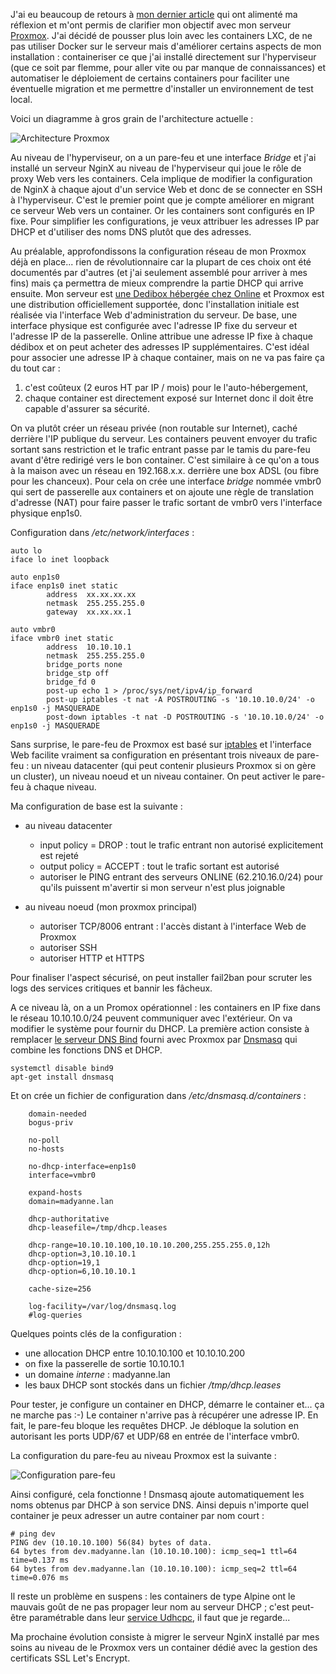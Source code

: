 <!-- title: Proxmox, NAT et DHCP -->
<!-- categories: Hébergement Containers -->

J'ai eu beaucoup de retours à [mon dernier article](https://blogduyax.madyanne.fr/2018/hebergement-containers/) qui ont  alimenté ma réflexion et m'ont permis de clarifier mon objectif avec mon serveur [Proxmox](https://fr.wikipedia.org/wiki/Proxmox_VE).<!-- more --> J'ai décidé de pousser plus loin avec les containers LXC, de ne pas utiliser Docker sur le serveur mais d'améliorer certains aspects de mon installation : containeriser ce que j'ai installé directement sur l'hyperviseur (que ce soit par flemme, pour aller vite ou par manque de connaissances) et automatiser le déploiement de certains containers pour faciliter une éventuelle  migration et me permettre d'installer un environnement de test local.

Voici un diagramme à gros grain de l'architecture actuelle :

![Architecture Proxmox](/images/2018/archi-proxmox.jpg)

Au niveau de l'hyperviseur, on a un pare-feu et une interface *Bridge* et j'ai installé un serveur NginX au niveau de l'hyperviseur qui joue le rôle de proxy Web vers les containers. Cela implique de modifier la configuration de NginX à chaque ajout d'un service Web et donc de se connecter en SSH à l'hyperviseur. C'est le premier point que je compte améliorer en migrant ce serveur Web vers un container. Or les containers sont configurés en IP fixe. Pour simplifier les configurations, je veux attribuer les adresses IP par DHCP et d'utiliser des noms DNS plutôt que des adresses.

Au préalable, approfondissons la configuration réseau de mon Proxmox déjà en place... rien de révolutionnaire car la plupart de ces choix ont été documentés par d'autres (et j'ai seulement assemblé pour arriver à mes fins) mais ça permettra de mieux comprendre la partie DHCP qui arrive ensuite. Mon serveur est [une Dedibox hébergée chez Online](https://www.online.net/fr/serveur-dedie) et Proxmox est une distribution officiellement supportée, donc l'installation initiale est réalisée via l'interface Web d'administration du serveur. De base, une interface physique est configurée avec l'adresse IP fixe du serveur et l'adresse IP de la passerelle. Online attribue une adresse IP fixe à chaque dédibox et on peut acheter des adresses IP supplémentaires. C'est idéal pour associer une adresse IP à chaque container, mais on ne va pas faire ça du tout car :

1. c'est coûteux (2 euros HT par IP / mois) pour le l'auto-hébergement,
2. chaque container est directement exposé sur Internet donc il doit être capable d'assurer sa sécurité.

On va plutôt créer un réseau privée (non routable sur Internet), caché derrière l'IP publique du serveur. Les containers peuvent envoyer du trafic sortant sans restriction et le trafic entrant passe par le tamis du pare-feu avant d'être redirigé vers le bon container. C'est similaire à ce qu'on a tous à la maison avec un réseau en 192.168.x.x. derrière une box ADSL (ou fibre pour les chanceux). Pour cela on crée une interface *bridge* nommée vmbr0 qui sert de passerelle aux containers et on ajoute une règle de translation d'adresse (NAT) pour faire passer le trafic sortant de vmbr0 vers l'interface physique enp1s0.

Configuration dans */etc/network/interfaces* :

    auto lo
    iface lo inet loopback

    auto enp1s0
    iface enp1s0 inet static
            address  xx.xx.xx.xx
            netmask  255.255.255.0
            gateway  xx.xx.xx.1

    auto vmbr0
    iface vmbr0 inet static
            address  10.10.10.1
            netmask  255.255.255.0
            bridge_ports none
            bridge_stp off
            bridge_fd 0
            post-up echo 1 > /proc/sys/net/ipv4/ip_forward
            post-up iptables -t nat -A POSTROUTING -s '10.10.10.0/24' -o enp1s0 -j MASQUERADE
            post-down iptables -t nat -D POSTROUTING -s '10.10.10.0/24' -o enp1s0 -j MASQUERADE

Sans surprise, le pare-feu de Proxmox est basé sur [iptables](https://fr.wikipedia.org/wiki/Iptables) et l'interface Web facilite vraiment sa configuration en présentant trois niveaux de pare-feu : un niveau datacenter (qui peut contenir plusieurs Proxmox si on gère un cluster), un niveau noeud et un niveau container. On peut activer le pare-feu à chaque niveau. 

Ma configuration de base est la suivante :

- au niveau datacenter

    - input policy = DROP : tout le trafic entrant non autorisé explicitement est rejeté
    - output policy = ACCEPT : tout le trafic sortant est autorisé
    - autoriser le PING entrant des serveurs ONLINE (62.210.16.0/24) pour qu'ils puissent m'avertir si mon serveur n'est plus joignable

- au niveau noeud (mon proxmox principal)

    - autoriser TCP/8006 entrant : l'accès distant à l'interface Web de Proxmox
    - autoriser SSH
    - autoriser HTTP et HTTPS

Pour finaliser l'aspect sécurisé, on peut installer fail2ban pour scruter les logs des services critiques et bannir les fâcheux.

A ce niveau là, on a un Promox opérationnel : les containers en IP fixe dans le réseau 10.10.10.0/24 peuvent communiquer avec l'extérieur. On va modifier le système pour fournir du DHCP. La première action consiste à remplacer [le serveur DNS Bind](https://fr.wikipedia.org/wiki/BIND) fourni avec Proxmox par [Dnsmasq](https://fr.wikipedia.org/wiki/Dnsmasq) qui combine les fonctions DNS et DHCP.

    systemctl disable bind9
    apt-get install dnsmasq

Et on crée un fichier de configuration dans */etc/dnsmasq.d/containers* :

        domain-needed
        bogus-priv

        no-poll
        no-hosts

        no-dhcp-interface=enp1s0
        interface=vmbr0

        expand-hosts
        domain=madyanne.lan

        dhcp-authoritative
        dhcp-leasefile=/tmp/dhcp.leases

        dhcp-range=10.10.10.100,10.10.10.200,255.255.255.0,12h
        dhcp-option=3,10.10.10.1
        dhcp-option=19,1
        dhcp-option=6,10.10.10.1

        cache-size=256

        log-facility=/var/log/dnsmasq.log
        #log-queries

Quelques points clés de la configuration :

- une allocation DHCP entre 10.10.10.100 et 10.10.10.200
- on fixe la passerelle de sortie 10.10.10.1
- un domaine *interne* : madyanne.lan
- les baux DHCP sont stockés dans un fichier */tmp/dhcp.leases*

Pour tester, je configure un container en DHCP, démarre le container et... ça ne marche pas :-) Le container n'arrive pas à récupérer une adresse IP. En fait, le pare-feu bloque les requêtes DHCP. Je débloque la solution en autorisant les ports UDP/67 et UDP/68 en entrée de l'interface vmbr0.

La configuration du pare-feu au niveau Proxmox est la suivante :

![Configuration pare-feu](/images/2018/proxmox-firewall-rules.png)

Ainsi configuré, cela fonctionne ! Dnsmasq ajoute automatiquement les noms obtenus par DHCP à son service DNS. Ainsi depuis n'importe quel container je peux adresser un autre container par nom court :

    # ping dev
    PING dev (10.10.10.100) 56(84) bytes of data.
    64 bytes from dev.madyanne.lan (10.10.10.100): icmp_seq=1 ttl=64 time=0.137 ms
    64 bytes from dev.madyanne.lan (10.10.10.100): icmp_seq=2 ttl=64 time=0.076 ms

Il reste un problème en suspens : les containers de type Alpine ont le mauvais goût de ne pas propager leur nom au serveur DHCP ; c'est peut-être paramétrable dans leur [service Udhcpc](https://wiki.alpinelinux.org/wiki/Udhcpc), il faut que je regarde...

Ma prochaine évolution consiste à migrer le serveur NginX installé par mes soins au niveau de le Proxmox vers un container dédié avec la gestion des certificats SSL Let's Encrypt.